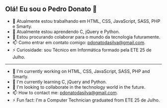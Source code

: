 ## Olá! Eu sou o Pedro Donato 👋

- 🔭 Atualmente estou trabalhando em HTML, CSS, JavaScript, SASS, PHP e Smarty.
- 🌱 Atualmente estou aprendendo C, jQuery e Python.
- 👯 Estou procurando colaborar para o mundo da tecnologia futuramente.
- 📫 Como entrar em contato comigo: pdonatodasilva@gmail.com.
- ⚡ Curiosidade: sou Técnico em Informática formado pela ETE 25 de Julho.

--------------------------------------------------------------------------------

- 🔭 I'm currently working on HTML, CSS, JavaScript, SASS, PHP and Smarty.
- 🌱 I'm currently learning C, jQuery and Python.
- 👯 I'm looking to collaborate in the technology world in the future.
- 📫 How to contact me: pdonatodasilva@gmail.com.
- ⚡ Fun fact: I'm a Computer Technician graduated from ETE 25 de Julho.
